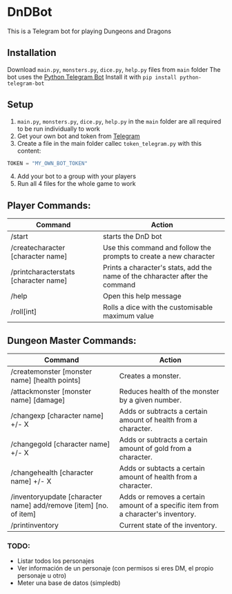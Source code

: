 # DnDBot
This is a Telegram bot for playing Dungeons and Dragons

## Installation
Download `main.py`, `monsters.py`, `dice.py`, `help.py` files from `main` folder
The bot uses the [Python Telegram Bot](https://github.com/python-telegram-bot/python-telegram-bot)
Install it with `pip install python-telegram-bot`

## Setup
1. `main.py`, `monsters.py`, `dice.py`, `help.py` in the `main` folder are all required to be run individually to work
2. Get your own bot and token from [Telegram](https://core.telegram.org/bots)
3. Create a file in the main folder callec `token_telegram.py` with this content:
```python
TOKEN = "MY_OWN_BOT_TOKEN"
```
4. Add your bot to a group with your players
5. Run all 4 files for the whole game to work



## Player Commands:
Command | Action
--- | ---
/start | starts the DnD bot
/createcharacter [character name] | Use this command and follow the prompts to create a new character
/printcharacterstats [character name] | Prints a character's stats, add the name of the chharacter after the command
/help | Open this help message
/roll[int] | Rolls a dice with the customisable maximum value

## Dungeon Master Commands:
Command | Action
--- | ---
/createmonster [monster name] [health points] | Creates a monster.
/attackmonster [monster name] [damage] | Reduces health of the monster by a given number.
/changexp [character name] +/- X | Adds or subtracts a certain amount of health from a character.
/changegold [character name] +/- X | Adds or subtracts a certain amount of gold from a character.
/changehealth [character name] +/- X | Adds or subtacts a certain amount of health from a character.
/inventoryupdate [character name] add/remove [item] [no. of item] | Adds or removes a certain amount of a specific item from a character's inventory.
/printinventory | Current state of the inventory.

### TODO:
- Listar todos los personajes
- Ver información de un personaje (con permisos si eres DM, el propio personaje u otro)
- Meter una base de datos (simpledb)